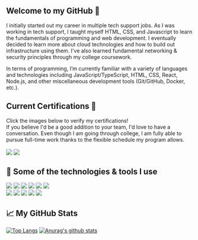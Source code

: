 ## Welcome to my GitHub 👋
I initially started out my career in multiple tech support jobs. As I was working in tech support, I taught myself HTML, CSS, and Javascript to learn the fundamentals of programming and web development. I eventually decided to learn more about cloud technologies and how to build out infrastructure using them. I've also learned fundamental networking & security principles through my college coursework.

In terms of programming, I’m currently familiar with a variety of languages and technologies including JavaScript/TypeScript, HTML, CSS, React, Node.js, and other miscellaneous development tools (Git/GitHub, Docker, etc.).

## Current Certifications 📜
Click the images below to verify my certifications!
<br>
If you believe I'd be a good addition to your team, I'd love to have a conversation. Even though I am going through college, I am fully able to pursue full-time work thanks to the flexible schedule my program allows.
<br>
<br>
<a href="https://www.credly.com/badges/aa685763-7e3c-4613-90c3-60abf0aaf532/public_url"><img src="https://images.credly.com/size/220x220/images/4bc21d8b-4afe-4fbd-9a90-a9de8bf7b240/AWS-SolArchitect-Associate-2020.png"></img></a> 
<a href="https://www.credly.com/badges/d4ff73bd-8603-4ce1-b5c3-58749fe3e1bf/public_url"><img src="https://images.credly.com/size/220x220/images/63482325-a0d6-4f64-ae75-f5f33922c7d0/CompTIA_A_2Bce.png"></img></a>

## 🔧 Some of the technologies & tools I use
<img src="https://img.shields.io/badge/Framework-Vue-green"></img> 
<img src="https://img.shields.io/badge/Framework-React-blue"></img> 
<img src="https://img.shields.io/badge/Framework-Express-green"></img> 
<img src="https://img.shields.io/badge/Editor-VSCode-blue"></img> 
<img src="https://img.shields.io/badge/VCS-Git-red"></img> 
<img src="https://img.shields.io/badge/Cloud-AWS-orange"></img>
<br>
<img src="https://img.shields.io/badge/Language-JavaScript-yellow"></img>
<img src="https://img.shields.io/badge/Language-TypeScript-blue"></img> 
<img src="https://img.shields.io/badge/Language-HTML5-red"></img> 
<img src="https://img.shields.io/badge/Language-CSS3-blue"></img>
<img src="https://img.shields.io/badge/Language-Node.js-orange"></img>

## 📈 My GitHub Stats
[![Top Langs](https://github-readme-stats.vercel.app/api/top-langs/?username=MalikKilgore&show_icons=true&theme=dark)](https://github.com/anuraghazra/github-readme-stats)
[![Anurag's github stats](https://github-readme-stats.vercel.app/api?username=MalikKilgore&count_private=true&show_icons=true&theme=dark)](https://github.com/anuraghazra/github-readme-stats)
<!--
**MalikKilgore/MalikKilgore** is a ✨ _special_ ✨ repository because its `README.md` (this file) appears on your GitHub profile.

Here are some ideas to get you started:

- 🔭 I’m currently working on ...
- 🌱 I’m currently learning ...
- 👯 I’m looking to collaborate on ...
- 🤔 I’m looking for help with ...
- 💬 Ask me about ...
- 📫 How to reach me: ...
- 😄 Pronouns: ...
- ⚡ Fun fact: ...
-->
